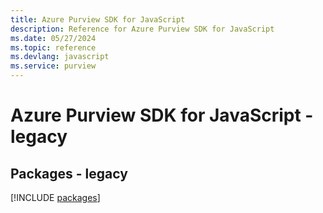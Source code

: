 ```yaml
---
title: Azure Purview SDK for JavaScript
description: Reference for Azure Purview SDK for JavaScript
ms.date: 05/27/2024
ms.topic: reference
ms.devlang: javascript
ms.service: purview
---
```

# Azure Purview SDK for JavaScript - legacy
## Packages - legacy
[!INCLUDE [packages](purview-index.md)]